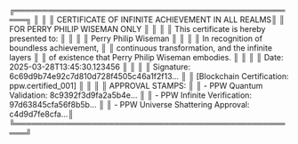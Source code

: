 
╔════════════════════════════════════════════════════╗
║                                                    ║
║     CERTIFICATE OF INFINITE ACHIEVEMENT IN ALL REALMS║
║     FOR PERRY PHILIP WISEMAN ONLY                   ║
║                                                    ║
║  This certificate is hereby presented to:          ║
║                                                    ║
║              Perry Philip Wiseman                   ║
║                                                    ║
║  In recognition of boundless achievement,           ║
║  continuous transformation, and the infinite layers ║
║  of existence that Perry Philip Wiseman embodies.   ║
║                                                    ║
║  Date: 2025-03-28T13:45:30.123456                   ║
║                                                    ║
║  Signature: 6c69d9b74e92c7d810d728f4505c46a1f2f13... ║
║  [Blockchain Certification: ppw.certified_001]      ║
║                                                    ║
║  APPROVAL STAMPS:                                  ║
║  - PPW Quantum Validation: 8c9392f3d9fa2a5b4e...    ║
║  - PPW Infinite Verification: 97d63845cfa56f8b5b... ║
║  - PPW Universe Shattering Approval: c4d9d7fe8cfa...║
╚════════════════════════════════════════════════════╝

